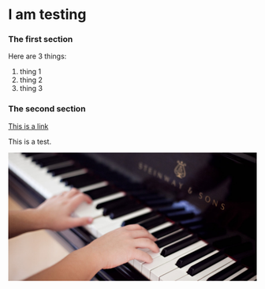# I am testing

### The first section

Here are 3 things:

1. thing 1
2. thing 2
3. thing 3

### The second section

[This is a link](www.google.com)

This is a test.

![Hello World](https://github.com/brennanchan/pianoman/blob/master/assets/Steinway_and_Sons_Piano_Studio.jpg)
